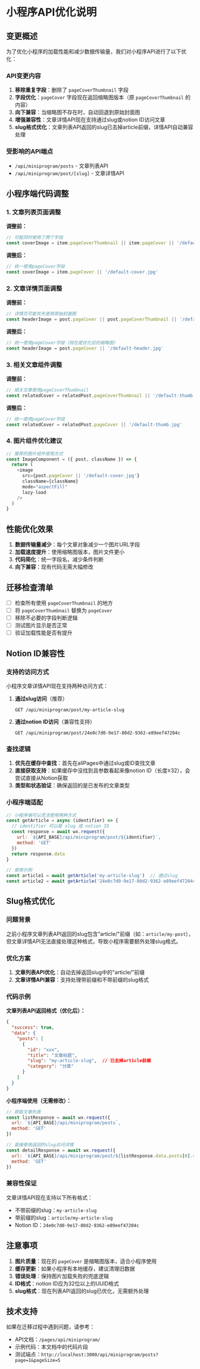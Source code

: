 # 小程序API优化说明

## 变更概述

为了优化小程序的加载性能和减少数据传输量，我们对小程序API进行了以下优化：

### API变更内容

1. **移除重复字段**：删除了 `pageCoverThumbnail` 字段
2. **字段优化**：`pageCover` 字段现在返回缩略图版本（原 `pageCoverThumbnail` 的内容）
3. **向下兼容**：当缩略图不存在时，自动回退到原始封面图
4. **增强兼容性**：文章详情API现在支持通过slug或notion ID访问文章
5. **slug格式优化**：文章列表API返回的slug已去掉article前缀，详情API自动兼容处理

### 受影响的API端点

- `/api/miniprogram/posts` - 文章列表API
- `/api/miniprogram/post/[slug]` - 文章详情API

## 小程序端代码调整

### 1. 文章列表页面调整

**调整前：**
```javascript
// 可能同时使用了两个字段
const coverImage = item.pageCoverThumbnail || item.pageCover || '/default-cover.jpg'
```

**调整后：**
```javascript
// 统一使用pageCover字段
const coverImage = item.pageCover || '/default-cover.jpg'
```

### 2. 文章详情页面调整

**调整前：**
```javascript
// 详情页可能优先使用原始封面图
const headerImage = post.pageCover || post.pageCoverThumbnail || '/default-header.jpg'
```

**调整后：**
```javascript
// 统一使用pageCover字段（现在是优化后的缩略图）
const headerImage = post.pageCover || '/default-header.jpg'
```

### 3. 相关文章组件调整

**调整前：**
```javascript
// 相关文章使用pageCoverThumbnail
const relatedCover = relatedPost.pageCoverThumbnail || '/default-thumb.jpg'
```

**调整后：**
```javascript
// 统一使用pageCover字段
const relatedCover = relatedPost.pageCover || '/default-thumb.jpg'
```

### 4. 图片组件优化建议

```javascript
// 推荐的图片组件使用方式
const ImageComponent = ({ post, className }) => {
  return (
    <image 
      src={post.pageCover || '/default-cover.jpg'}
      className={className}
      mode="aspectFill"
      lazy-load
    />
  )
}
```

## 性能优化效果

1. **数据传输量减少**：每个文章对象减少一个图片URL字段
2. **加载速度提升**：使用缩略图版本，图片文件更小
3. **代码简化**：统一字段名，减少条件判断
4. **向下兼容**：现有代码无需大幅修改

## 迁移检查清单

- [ ] 检查所有使用 `pageCoverThumbnail` 的地方
- [ ] 将 `pageCoverThumbnail` 替换为 `pageCover`
- [ ] 移除不必要的字段判断逻辑
- [ ] 测试图片显示是否正常
- [ ] 验证加载性能是否有提升

## Notion ID兼容性

### 支持的访问方式

小程序文章详情API现在支持两种访问方式：

1. **通过slug访问**（推荐）
   ```
   GET /api/miniprogram/post/my-article-slug
   ```

2. **通过notion ID访问**（兼容性支持）
   ```
   GET /api/miniprogram/post/24e0c7d0-9e17-80d2-9362-e89eef47204c
   ```

### 查找逻辑

1. **优先在缓存中查找**：首先在allPages中通过slug或ID查找文章
2. **直接获取支持**：如果缓存中没找到且参数看起来像notion ID（长度≥32），会尝试直接从Notion获取
3. **类型和状态验证**：确保返回的是已发布的文章类型

### 小程序端适配

```javascript
// 小程序端可以灵活使用两种方式
const getArticle = async (identifier) => {
  // identifier 可以是 slug 或 notion ID
  const response = await wx.request({
    url: `${API_BASE}/api/miniprogram/post/${identifier}`,
    method: 'GET'
  })
  return response.data
}

// 使用示例
const article1 = await getArticle('my-article-slug')  // 通过slug
const article2 = await getArticle('24e0c7d0-9e17-80d2-9362-e89eef47204c')  // 通过ID
```

## Slug格式优化

### 问题背景

之前小程序文章列表API返回的slug包含"article/"前缀（如：`article/my-post`），但文章详情API无法直接处理这种格式，导致小程序需要额外处理slug格式。

### 优化方案

1. **文章列表API优化**：自动去掉返回slug中的"article/"前缀
2. **文章详情API兼容**：支持处理带前缀和不带前缀的slug格式

### 代码示例

**文章列表API返回格式（优化后）：**
```json
{
  "success": true,
  "data": {
    "posts": [
      {
        "id": "xxx",
        "title": "文章标题",
        "slug": "my-article-slug",  // 已去掉article前缀
        "category": "分类"
      }
    ]
  }
}
```

**小程序端使用（无需修改）：**
```javascript
// 获取文章列表
const listResponse = await wx.request({
  url: `${API_BASE}/api/miniprogram/posts`,
  method: 'GET'
})

// 直接使用返回的slug访问详情
const detailResponse = await wx.request({
  url: `${API_BASE}/api/miniprogram/post/${listResponse.data.posts[0].slug}`,
  method: 'GET'
})
```

### 兼容性保证

文章详情API现在支持以下所有格式：
- 不带前缀的slug：`my-article-slug`
- 带前缀的slug：`article/my-article-slug`
- Notion ID：`24e0c7d0-9e17-80d2-9362-e89eef47204c`

## 注意事项

1. **图片质量**：现在的 `pageCover` 是缩略图版本，适合小程序使用
2. **缓存更新**：如果小程序有本地缓存，建议清理旧数据
3. **错误处理**：保持图片加载失败的兜底逻辑
4. **ID格式**：notion ID应为32位以上的UUID格式
5. **slug格式**：现在列表API返回的slug已优化，无需额外处理

## 技术支持

如果在迁移过程中遇到问题，请参考：
- API文档：`/pages/api/miniprogram/`
- 示例代码：本文档中的代码片段
- 测试端点：`http://localhost:3000/api/miniprogram/posts?page=1&pageSize=5`